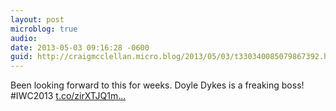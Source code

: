 ```yaml
---
layout: post
microblog: true
audio: 
date: 2013-05-03 09:16:28 -0600
guid: http://craigmcclellan.micro.blog/2013/05/03/t330340085079867392.html
---
```

Been looking forward to this for weeks. Doyle Dykes is a freaking boss! #IWC2013 [t.co/zirXTJQ1m...](https://t.co/zirXTJQ1m6)
